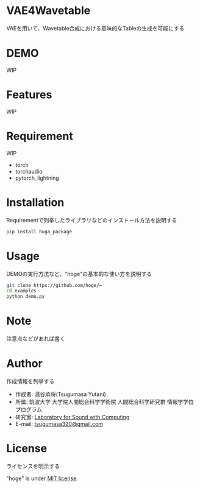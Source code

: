# VAE4Wavetable

VAEを用いて、Wavetable合成における意味的なTableの生成を可能にする

# DEMO

WIP

# Features

WIP

# Requirement

WIP
* torch
* torchaudio
* pytorch_lightning

# Installation

Requirementで列挙したライブラリなどのインストール方法を説明する

```bash
pip install huga_package
```

# Usage

DEMOの実行方法など、"hoge"の基本的な使い方を説明する

```bash
git clone https://github.com/hoge/~
cd examples
python demo.py
```

# Note

注意点などがあれば書く

# Author

作成情報を列挙する

* 作成者: 湯谷承将(Tsugumasa Yutani)
* 所属: 筑波大学 大学院人間総合科学学術院 人間総合科学研究群 情報学学位プログラム
* 研究室: [Laboratory for Sound with Computing](https://lspc.slis.tsukuba.ac.jp/)
* E-mail: tsugumasa320@gmail.com

# License
ライセンスを明示する

"hoge" is under [MIT license](https://en.wikipedia.org/wiki/MIT_License).
